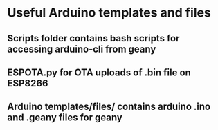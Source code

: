 # Useful Arduino templates and files
## Scripts folder contains bash scripts for accessing arduino-cli from geany
## ESPOTA.py for OTA uploads of .bin file on ESP8266
## Arduino templates/files/  contains arduino .ino and .geany files for geany
